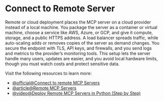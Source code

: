 # Connect to Remote Server

Remote or cloud deployment places the MCP server on a cloud provider instead of a local machine. You package the server as a container or virtual machine, choose a service like AWS, Azure, or GCP, and give it compute, storage, and a public HTTPS address. A load balancer spreads traffic, while auto-scaling adds or removes copies of the server as demand changes. You secure the endpoint with TLS, API keys, and firewalls, and you send logs and metrics to the provider’s monitoring tools. This setup lets the server handle many users, updates are easier, and you avoid local hardware limits, though you must watch costs and protect sensitive data.

Visit the following resources to learn more:

- [@official@Connect to remote MCP Servers](https://modelcontextprotocol.io/docs/develop/connect-remote-servers)
- [@article@Remote MCP Servers](https://mcpservers.org/remote-mcp-servers)
- [@video@Deploy Remote MCP Servers in Python (Step by Step)](https://www.youtube.com/watch?v=wXAqv8uvY0M)